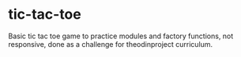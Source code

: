 # tic-tac-toe
Basic tic tac toe game to practice modules and factory functions, not responsive, done as a challenge for theodinproject curriculum.
